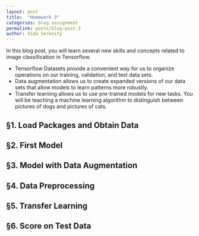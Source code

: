```yaml
---
layout: post
title:  "Homework 3"
categories: blog assignment
permalink: posts/blog-post-3
author: Vida Serenity 
---
```


In this blog post, you will learn several new skills and concepts related to image classification in Tensorflow.
- Tensorflow Datasets provide a convenient way for us to organize operations on our training, validation, and test data sets.
- Data augmentation allows us to create expanded versions of our data sets that allow models to learn patterns more robustly.
- Transfer learning allows us to use pre-trained models for new tasks.
You will be teaching a machine learning algorithm to distinguish between pictures of dogs and pictures of cats.

## §1. Load Packages and Obtain Data

## §2. First Model

## §3. Model with Data Augmentation

## §4. Data Preprocessing

## §5. Transfer Learning

## §6. Score on Test Data
